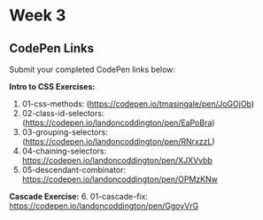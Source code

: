 
# Week 3 

## CodePen Links

Submit your completed CodePen links below:

**Intro to CSS Exercises:**

1. 01-css-methods: (https://codepen.io/tmasingale/pen/JoGOjOb)
2. 02-class-id-selectors: (https://codepen.io/landoncoddington/pen/EaPoBra)
3. 03-grouping-selectors: (https://codepen.io/landoncoddington/pen/RNrxzzL)
4. 04-chaining-selectors: https://codepen.io/landoncoddington/pen/XJXVvbb
5. 05-descendant-combinator: https://codepen.io/landoncoddington/pen/OPMzKNw

**Cascade Exercise:** 6. 01-cascade-fix: https://codepen.io/landoncoddington/pen/GgoyVrG
